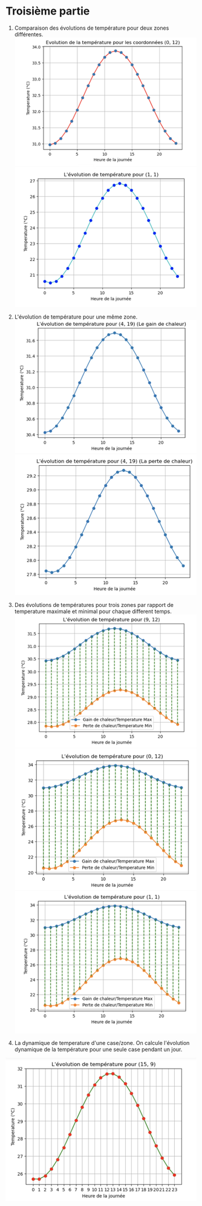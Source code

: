 # Troisième partie


1) Comparaison des évolutions de température pour deux zones différentes.
![image](https://raw.githubusercontent.com/are-dynamic-2024-g6/environnements/master/images/Capture%20d%E2%80%99e%CC%81cran%202024-04-28%20a%CC%80%2020.45.47.png)
![image](https://raw.githubusercontent.com/are-dynamic-2024-g6/environnements/master/images/Capture%20d%E2%80%99e%CC%81cran%202024-04-28%20a%CC%80%2020.45.55.png)

2) L'évolution de température pour une même zone.
![image](https://raw.githubusercontent.com/are-dynamic-2024-g6/environnements/master/images/Capture%20d%E2%80%99e%CC%81cran%202024-04-28%20a%CC%80%2020.46.25.png)
![image](https://raw.githubusercontent.com/are-dynamic-2024-g6/environnements/master/images/Capture%20d%E2%80%99e%CC%81cran%202024-04-28%20a%CC%80%2020.46.31.png)

5) Des évolutions de températures pour trois zones par rapport de temperature maximale et minimal pour chaque different temps.
![image](https://raw.githubusercontent.com/are-dynamic-2024-g6/environnements/master/images/Capture%20d%E2%80%99e%CC%81cran%202024-04-28%20a%CC%80%2020.47.08.png)
![image](https://raw.githubusercontent.com/are-dynamic-2024-g6/environnements/master/images/Capture%20d%E2%80%99e%CC%81cran%202024-04-28%20a%CC%80%2020.47.25.png)
![image](https://raw.githubusercontent.com/are-dynamic-2024-g6/environnements/master/images/Capture%20d%E2%80%99e%CC%81cran%202024-04-28%20a%CC%80%2020.47.32.png)

7) La dynamique de temperature d'une case/zone.
On calcule l'évolution dynamique de la température pour une seule case pendant un jour.

![image](https://raw.githubusercontent.com/are-dynamic-2024-g6/environnements/master/images/Capture%20d%E2%80%99e%CC%81cran%202024-04-28%20a%CC%80%2020.47.58.png)
